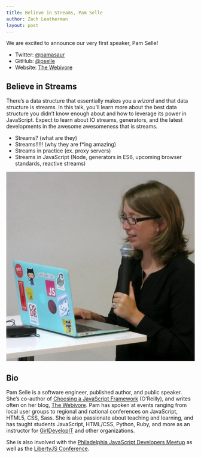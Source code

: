 ```yaml
---
title: Believe in Streams, Pam Selle
author: Zach Leatherman
layout: post
---
```


We are excited to announce our very first speaker, Pam Selle!

* Twitter: [@pamasaur](https://twitter.com/pamasaur)
* GitHub: [@pselle](https://github.com/pselle)
* Website: [The Webivore](http://thewebivore.com/)


## Believe in Streams

There’s a data structure that essentially makes you a *wizard* and that data structure is streams. In this talk, you’ll learn more about the best data structure you didn’t know enough about and how to leverage its power in JavaScript. Expect to learn about IO streams, generators, and the latest developments in the awesome awesomeness that is streams.

* Streams? (what are they)
* Streams!!!!! (why they are f*ing amazing)
* Streams in practice (ex. proxy servers)
* Streams in JavaScript (Node, generators in ES6, upcoming browser standards, reactive streams)

<img src="/assets/img/speakers/speaker-pamasaur-large.jpg" alt="Photo of Pam Selle" class="avatar-inline">

## Bio

Pam Selle is a software engineer, published author, and public speaker. She’s co-author of [Choosing a JavaScript Framework](http://shop.oreilly.com/product/9781939902085.do) (O’Reilly), and writes often on her blog, [The Webivore](http://thewebivore.com/). Pam has spoken at events ranging from local user groups to regional and national conferences on JavaScript, HTML5, CSS, Sass. She is also passionate about teaching and learning, and has taught students JavaScript, HTML/CSS, Python, Ruby, and more as an instructor for [GirlDevelopIT](https://www.girldevelopit.com/) and other organizations.

She is also involved with the [Philadelphia JavaScript Developers Meetup](http://www.meetup.com/Philadelphia-JavaScript-Developers/) as well as the [LibertyJS Conference](http://libertyjs.com/).